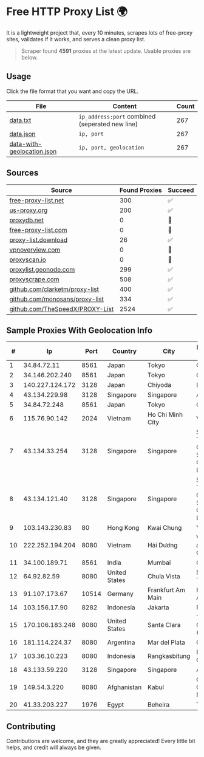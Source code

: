 
# Free HTTP Proxy List 🌍

It is a lightweight project that, every 10 minutes, scrapes lots of free-proxy sites, validates if it works, and serves a clean proxy list.


> Scraper found **4591** proxies at the latest update. Usable proxies are below.

## Usage

Click the file format that you want and copy the URL.


|File|Content|Count|
|----|-------|-----|
|[data.txt](https://raw.githubusercontent.com/themiralay/Proxy-List-World/master/data.txt)|`ip_address:port` combined (seperated new line)|267|
|[data.json](https://raw.githubusercontent.com/themiralay/Proxy-List-World/master/data.json)|`ip, port`|267|
|[data-with-geolocation.json](https://raw.githubusercontent.com/themiralay/Proxy-List-World/master/data-with-geolocation.json)|`ip, port, geolocation`|267|

## Sources

|Source|Found Proxies|Succeed|
|------|-------------|-------|
|[free-proxy-list.net](https://free-proxy-list.net)|300|✅|
|[us-proxy.org](https://www.us-proxy.org)|200|✅|
|[proxydb.net](http://proxydb.net)|0|🚫|
|[free-proxy-list.com](https://free-proxy-list.com/?page=&port=&type%5B%5D=http&type%5B%5D=https&up_time=0&search=Search)|0|🚫|
|[proxy-list.download](https://www.proxy-list.download/HTTP)|26|✅|
|[vpnoverview.com](https://vpnoverview.com/privacy/anonymous-browsing/free-proxy-servers)|0|🚫|
|[proxyscan.io](https://www.proxyscan.io)|0|🚫|
|[proxylist.geonode.com](https://proxylist.geonode.com/api/proxy-list?limit=300&page=1&sort_by=lastChecked&sort_type=desc&protocols=http,https)|299|✅|
|[proxyscrape.com](https://api.proxyscrape.com/v2/?request=displayproxies&protocol=http&timeout=10000&country=all&ssl=all&anonymity=all)|508|✅|
|[github.com/clarketm/proxy-list](https://raw.githubusercontent.com/clarketm/proxy-list/master/proxy-list-raw.txt)|400|✅|
|[github.com/monosans/proxy-list](https://raw.githubusercontent.com/monosans/proxy-list/main/proxies/http.txt)|334|✅|
|[github.com/TheSpeedX/PROXY-List](https://raw.githubusercontent.com/TheSpeedX/PROXY-List/master/http.txt)|2524|✅|


## Sample Proxies With Geolocation Info

|#|Ip|Port|Country|City|Internet Service Provider|
|-|--|----|-------|----|-------------------------|
|1|34.84.72.11|8561|Japan|Tokyo|Google LLC|
|2|34.146.202.240|8561|Japan|Tokyo|Google LLC|
|3|140.227.124.172|3128|Japan|Chiyoda|InfoSphere|
|4|43.134.229.98|3128|Singapore|Singapore|Aceville Pte.ltd|
|5|34.84.72.248|8561|Japan|Tokyo|Google LLC|
|6|115.76.90.142|2024|Vietnam|Ho Chi Minh City|VIETELGPRS|
|7|43.134.33.254|3128|Singapore|Singapore|Shenzhen Tencent Computer Systems Company Limited|
|8|43.134.121.40|3128|Singapore|Singapore|Shenzhen Tencent Computer Systems Company Limited|
|9|103.143.230.83|80|Hong Kong|Kwai Chung|Yisu Cloud LTD|
|10|222.252.194.204|8080|Vietnam|Hải Dương|VietNam Post and Telecom Corporation|
|11|34.100.189.71|8561|India|Mumbai|Google LLC|
|12|64.92.82.59|8080|United States|Chula Vista|Momentum Telecom, Inc.|
|13|91.107.173.67|10514|Germany|Frankfurt Am Main|Hetzner Online AG|
|14|103.156.17.90|8282|Indonesia|Jakarta|RSTNET|
|15|170.106.183.248|8080|United States|Santa Clara|Tencent Cloud Computing (Beijing) Co|
|16|181.114.224.37|8080|Argentina|Mar del Plata|CyberWave S.A.|
|17|103.36.10.223|8080|Indonesia|Rangkasbitung|PT Awinet Global Mandiri|
|18|43.133.59.220|3128|Singapore|Singapore|Aceville Pte.ltd|
|19|149.54.3.220|8080|Afghanistan|Kabul|Government Communications Network|
|20|41.33.203.227|1976|Egypt|Beheira|TE Data|



## Contributing

Contributions are welcome, and they are greatly appreciated! Every
little bit helps, and credit will always be given.

